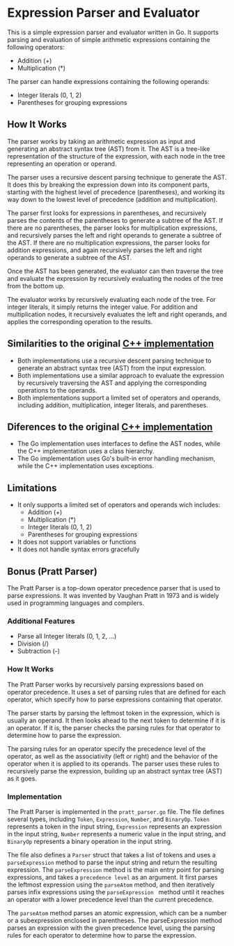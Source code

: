 # Expression Parser and Evaluator

This is a simple expression parser and evaluator written in Go. It supports parsing and evaluation of simple arithmetic expressions containing the following operators:

- Addition (+)
- Multiplication (*)

The parser can handle expressions containing the following operands:

- Integer literals (0, 1, 2)
- Parentheses for grouping expressions

## How It Works

The parser works by taking an arithmetic expression as input and generating an abstract syntax tree (AST) from it. The AST is a tree-like representation of the structure of the expression, with each node in the tree representing an operation or operand.

The parser uses a recursive descent parsing technique to generate the AST. It does this by breaking the expression down into its component parts, starting with the highest level of precedence (parentheses), and working its way down to the lowest level of precedence (addition and multiplication).

The parser first looks for expressions in parentheses, and recursively parses the contents of the parentheses to generate a subtree of the AST. If there are no parentheses, the parser looks for multiplication expressions, and recursively parses the left and right operands to generate a subtree of the AST. If there are no multiplication expressions, the parser looks for addition expressions, and again recursively parses the left and right operands to generate a subtree of the AST.

Once the AST has been generated, the evaluator can then traverse the tree and evaluate the expression by recursively evaluating the nodes of the tree from the bottom up.

The evaluator works by recursively evaluating each node of the tree. For integer literals, it simply returns the integer value. For addition and multiplication nodes, it recursively evaluates the left and right operands, and applies the corresponding operation to the results.

## Similarities to the original [C++ implementation](cpp_source)
- Both implementations use a recursive descent parsing technique to generate an abstract syntax tree (AST) from the input expression.
- Both implementations use a similar approach to evaluate the expression by recursively traversing the AST and applying the corresponding operations to the operands.
- Both implementations support a limited set of operators and operands, including addition, multiplication, integer literals, and parentheses.

## Diferences to the original [C++ implementation](cpp_source)
- The Go implementation uses interfaces to define the AST nodes, while the C++ implementation uses a class hierarchy.
- The Go implementation uses Go's built-in error handling mechanism, while the C++ implementation uses exceptions.
  
## Limitations

- It only supports a limited set of operators and operands wich includes:
  - Addition (+)
  - Multiplication (*)
  - Integer literals (0, 1, 2)
  - Parentheses for grouping expressions
- It does not support variables or functions
- It does not handle syntax errors gracefully

## Bonus (Pratt Parser)

The Pratt Parser is a top-down operator precedence parser that is used to parse expressions. It was invented by Vaughan Pratt in 1973 and is widely used in programming languages and compilers.

### Additional Features

- Parse all Integer literals (0, 1, 2, ...)
- Division (/)
- Subtraction (-)

### How It Works

The Pratt Parser works by recursively parsing expressions based on operator precedence. It uses a set of parsing rules that are defined for each operator, which specify how to parse expressions containing that operator.

The parser starts by parsing the leftmost token in the expression, which is usually an operand. It then looks ahead to the next token to determine if it is an operator. If it is, the parser checks the parsing rules for that operator to determine how to parse the expression.

The parsing rules for an operator specify the precedence level of the operator, as well as the associativity (left or right) and the behavior of the operator when it is applied to its operands. The parser uses these rules to recursively parse the expression, building up an abstract syntax tree (AST) as it goes.

### Implementation
The Pratt Parser is implemented in the `pratt_parser.go` file. The file defines several types, including `Token`, `Expression`, `Number`, and `BinaryOp`. `Token` represents a token in the input string, `Expression` represents an expression in the input string, `Number` represents a numeric value in the input string, and `BinaryOp` represents a binary operation in the input string.

The file also defines a `Parser` struct that takes a list of tokens and uses a `parseExpression` method to parse the input string and return the resulting expression. The `parseExpression` method is the main entry point for parsing expressions, and takes a `precedence level` as an argument. It first parses the leftmost expression using the `parseAtom` method, and then iteratively parses infix expressions using the `parseExpression ` method until it reaches an operator with a lower precedence level than the current precedence.

The `parseAtom` method parses an atomic expression, which can be a number or a subexpression enclosed in parentheses. The parseExpression method parses an expression with the given precedence level, using the parsing rules for each operator to determine how to parse the expression.



